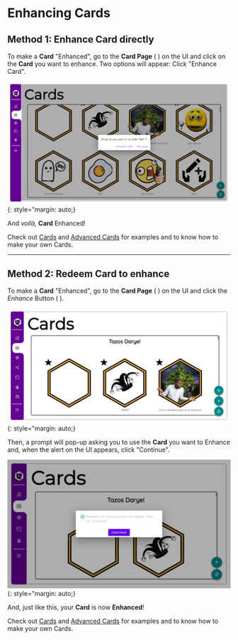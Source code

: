 # Enhancing Cards

## Method 1: Enhance Card directly

To make a **Card** "Enhanced", go to the **Card Page** ( <ion-icon name="library-outline"></ion-icon> ) on the UI and click on the **Card** you want to enhance. Two options will appear: Click "Enhance Card".

![Loot's Tools UI's Cards Options](../img/lootsToolsUI_cardOptions.png){: style="margin: auto;}

And *voilà*, **Card** Enhanced!

Check out [Cards](./normalCards.md) and [Advanced Cards](./advCards.md) for examples and to know how to make your own Cards.

---

## Method 2: Redeem Card to enhance

To make a **Card** "Enhanced", go to the **Card Page** ( <ion-icon name="library-outline"></ion-icon> ) on the UI and click the *Enhance* Button ( <ion-icon name="add-circle-outline"></ion-icon> ).

![Loot's Tools UI's Cards Page](../img/lootsToolsUI_cards.png){: style="margin: auto;}

Then, a prompt will pop-up asking you to use the **Card** you want to Enhance and, when the alert on the UI appears, click "Continue".

![Loot's Tools UI's Enhance Card Prompt](../img/lootsToolsUI_addCard.png){: style="margin: auto;}

And, just like this, your **Card** is now **Enhanced**!

Check out [Cards](./normalCards.md) and [Advanced Cards](./advCards.md) for examples and to know how to make your own Cards.
